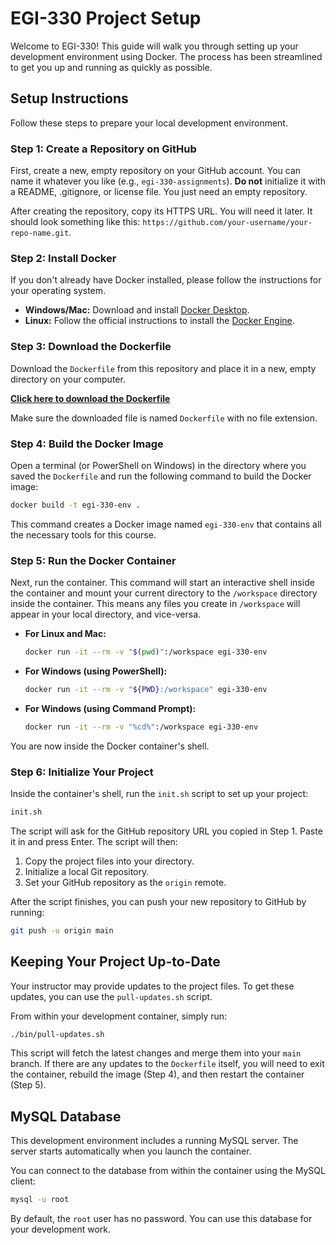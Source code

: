 # EGI-330 Project Setup

Welcome to EGI-330! This guide will walk you through setting up your development environment using Docker. The process has been streamlined to get you up and running as quickly as possible.

## Setup Instructions

Follow these steps to prepare your local development environment.

### Step 1: Create a Repository on GitHub

First, create a new, empty repository on your GitHub account. You can name it whatever you like (e.g., `egi-330-assignments`). **Do not** initialize it with a README, .gitignore, or license file. You just need an empty repository.

After creating the repository, copy its HTTPS URL. You will need it later. It should look something like this: `https://github.com/your-username/your-repo-name.git`.

### Step 2: Install Docker

If you don't already have Docker installed, please follow the instructions for your operating system.

- **Windows/Mac:** Download and install [Docker Desktop](https://www.docker.com/products/docker-desktop).
- **Linux:** Follow the official instructions to install the [Docker Engine](https://docs.docker.com/engine/install/).

### Step 3: Download the Dockerfile

Download the `Dockerfile` from this repository and place it in a new, empty directory on your computer.

[**Click here to download the Dockerfile**](https://raw.githubusercontent.com/edwjonesga/egi-330/main/Dockerfile)

Make sure the downloaded file is named `Dockerfile` with no file extension.

### Step 4: Build the Docker Image

Open a terminal (or PowerShell on Windows) in the directory where you saved the `Dockerfile` and run the following command to build the Docker image:

```sh
docker build -t egi-330-env .
```

This command creates a Docker image named `egi-330-env` that contains all the necessary tools for this course.

### Step 5: Run the Docker Container

Next, run the container. This command will start an interactive shell inside the container and mount your current directory to the `/workspace` directory inside the container. This means any files you create in `/workspace` will appear in your local directory, and vice-versa.

- **For Linux and Mac:**
  ```sh
  docker run -it --rm -v "$(pwd)":/workspace egi-330-env
  ```

- **For Windows (using PowerShell):**
  ```sh
  docker run -it --rm -v "${PWD}:/workspace" egi-330-env
  ```

- **For Windows (using Command Prompt):**
  ```sh
  docker run -it --rm -v "%cd%":/workspace egi-330-env
  ```

You are now inside the Docker container's shell.

### Step 6: Initialize Your Project

Inside the container's shell, run the `init.sh` script to set up your project:

```sh
init.sh
```

The script will ask for the GitHub repository URL you copied in Step 1. Paste it in and press Enter. The script will then:
1.  Copy the project files into your directory.
2.  Initialize a local Git repository.
3.  Set your GitHub repository as the `origin` remote.

After the script finishes, you can push your new repository to GitHub by running:
```sh
git push -u origin main
```

## Keeping Your Project Up-to-Date

Your instructor may provide updates to the project files. To get these updates, you can use the `pull-updates.sh` script.

From within your development container, simply run:
```sh
./bin/pull-updates.sh
```
This script will fetch the latest changes and merge them into your `main` branch. If there are any updates to the `Dockerfile` itself, you will need to exit the container, rebuild the image (Step 4), and then restart the container (Step 5).

## MySQL Database

This development environment includes a running MySQL server. The server starts automatically when you launch the container.

You can connect to the database from within the container using the MySQL client:
```sh
mysql -u root
```
By default, the `root` user has no password. You can use this database for your development work.
